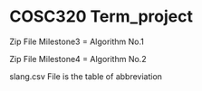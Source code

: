 # COSC320 Term_project
Zip File Milestone3 = Algorithm No.1

Zip File Milestone4 = Algorithm No.2

slang.csv File is the table of abbreviation
